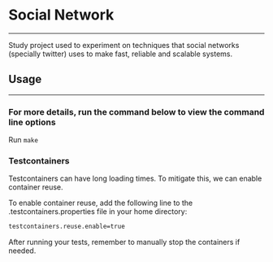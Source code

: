 # Social Network

---

Study project used to experiment on techniques that social networks (specially twitter) uses to make fast, reliable
and scalable systems.

## Usage

---
### For more details, run the command below to view the command line options
Run `make`

### Testcontainers
Testcontainers can have long loading times. To mitigate this, we can enable container reuse.

To enable container reuse, add the following line to the .testcontainers.properties file in your home directory:
```bash
testcontainers.reuse.enable=true
```
After running your tests, remember to manually stop the containers if needed.





